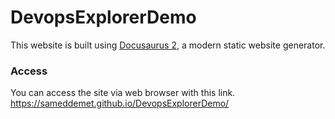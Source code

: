 # DevopsExplorerDemo

This website is built using [Docusaurus 2](https://docusaurus.io/), a modern static website generator.

### Access

You can access the site via web browser with this link. https://sameddemet.github.io/DevopsExplorerDemo/
